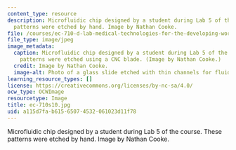 ```yaml
---
content_type: resource
description: Microfluidic chip designed by a student during Lab 5 of the course. These
  patterns were etched by hand. Image by Nathan Cooke.
file: /courses/ec-710-d-lab-medical-technologies-for-the-developing-world-spring-2010/a115d7fab61565074532061023d11f78_ec-710s10.jpg
file_type: image/jpeg
image_metadata:
  caption: Microfluidic chip designed by a student during Lab 5 of the course. These
    patterns were etched using a CNC blade. (Image by Nathan Cooke.)
  credit: Image by Nathan Cooke.
  image-alt: Photo of a glass slide etched with thin channels for fluid movement.
learning_resource_types: []
license: https://creativecommons.org/licenses/by-nc-sa/4.0/
ocw_type: OCWImage
resourcetype: Image
title: ec-710s10.jpg
uid: a115d7fa-b615-6507-4532-061023d11f78
---
```

Microfluidic chip designed by a student during Lab 5 of the course. These patterns were etched by hand. Image by Nathan Cooke.